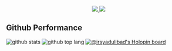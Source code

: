 <p align="center">
  <a href="https://www.linkedin.com/in/rizkypradika/">
    <img src="https://img.shields.io/badge/-rizkypradika-blue?style=for-the-badge&logo=Linkedin&logoColor=00AEFF&labelColor=black&color=black">
  </a>
  <a href="mailto:rizkypradika27@gmail.com">
    <img src="https://img.shields.io/badge/rizkypradika27@gmail.com-0078D4?style=for-the-badge&logo=Gmail&logoColor=00AEFF&labelColor=black&color=black">
  </a>
</p>

## Github Performance
![github stats](https://github-readme-stats-eight-theta.vercel.app/api?username=rizkypradika&show_icons=true&theme=tokyonight&include_all_commits=true&count_private=true&hide_border=true)
![github top lang](https://github-readme-stats-eight-theta.vercel.app/api/top-langs/?username=rizkypradika&layout=compact&theme=tokyonight&langs_count=8&hide_border=true)
[![@irsyadulibad's Holopin board](https://holopin.io/api/user/board?user=irsyadulibad)](https://holopin.io/@irsyadulibad)
